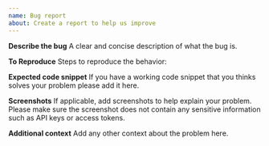 ```yaml
---
name: Bug report
about: Create a report to help us improve
---
```


**Describe the bug**
A clear and concise description of what the bug is.

**To Reproduce**
Steps to reproduce the behavior:

**Expected code snippet**
If you have a working code snippet that you thinks solves your problem please add it here.

**Screenshots**
If applicable, add screenshots to help explain your problem. Please make sure the screenshot does not contain any sensitive information such as API keys or access tokens. 

**Additional context**
Add any other context about the problem here.
